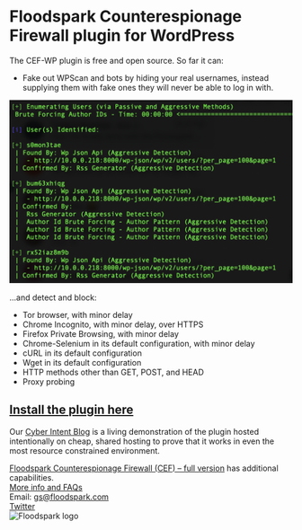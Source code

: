 # Floodspark Counterespionage Firewall plugin for WordPress

The CEF-WP plugin is free and open source. So far it can:
- Fake out WPScan and bots by hiding your real usernames, instead supplying them with fake ones they will never be able to log in with.

![Faking WPScan username enumeration](https://raw.githubusercontent.com/GSMcNamara/Wordpress-Counterespionage-Firewall/master/counterespionage-firewall/assets/screenshot-1.png)

...and detect and block:

- Tor browser, with minor delay
- Chrome Incognito, with minor delay, over HTTPS
- Firefox Private Browsing, with minor delay
- Chrome-Selenium in its default configuration, with minor delay
- cURL in its default configuration
- Wget in its default configuration
- HTTP methods other than GET, POST, and HEAD
- Proxy probing

## [Install the plugin here](https://wordpress.org/plugins/counterespionage-firewall/)

Our [Cyber Intent Blog](http://floodspark.com/blog/) is a living demonstration of the plugin hosted intentionally on cheap, shared hosting to prove that it works in even the most resource constrained environment.

[Floodspark Counterespionage Firewall (CEF) – full version](https://github.com/GSMcNamara/Floodspark) has additional capabilities.  
[More info and FAQs](http://floodspark.com/)  
Email: gs@floodspark.com  
[Twitter](https://twitter.com/Floodspark)  
![Floodspark logo](https://repository-images.githubusercontent.com/202436712/46ff7f80-c4cd-11e9-880e-07b6fc862c32)
